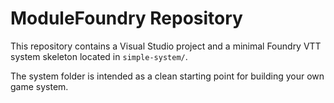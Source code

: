 # ModuleFoundry Repository

This repository contains a Visual Studio project and a minimal Foundry VTT system skeleton located in `simple-system/`.

The system folder is intended as a clean starting point for building your own game system.
